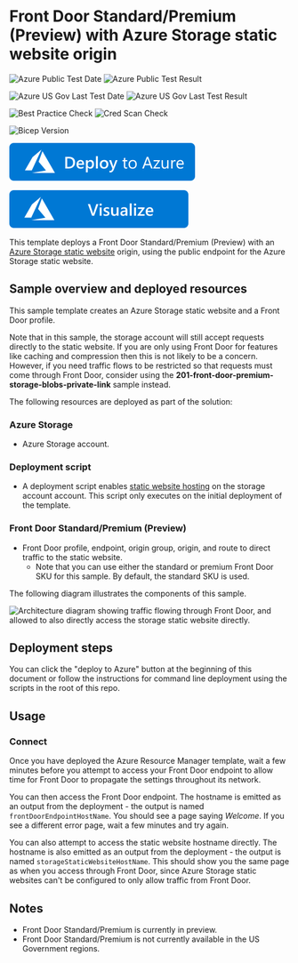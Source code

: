 # Front Door Standard/Premium (Preview) with Azure Storage static website origin

![Azure Public Test Date](https://azurequickstartsservice.blob.core.windows.net/badges/201-front-door-standard-premium-storage-static-website/PublicLastTestDate.svg)
![Azure Public Test Result](https://azurequickstartsservice.blob.core.windows.net/badges/201-front-door-standard-premium-storage-static-website/PublicDeployment.svg)

![Azure US Gov Last Test Date](https://azurequickstartsservice.blob.core.windows.net/badges/201-front-door-standard-premium-storage-static-website/FairfaxLastTestDate.svg)
![Azure US Gov Last Test Result](https://azurequickstartsservice.blob.core.windows.net/badges/201-front-door-standard-premium-storage-static-website/FairfaxDeployment.svg)

![Best Practice Check](https://azurequickstartsservice.blob.core.windows.net/badges/201-front-door-standard-premium-storage-static-website/BestPracticeResult.svg)
![Cred Scan Check](https://azurequickstartsservice.blob.core.windows.net/badges/201-front-door-standard-premium-storage-static-website/CredScanResult.svg)

![Bicep Version](https://azurequickstartsservice.blob.core.windows.net/badges/201-front-door-standard-premium-storage-static-website/BicepVersion.svg)

[![Deploy To Azure](https://raw.githubusercontent.com/Azure/azure-quickstart-templates/master/1-CONTRIBUTION-GUIDE/images/deploytoazure.svg?sanitize=true)](https://portal.azure.com/#create/Microsoft.Template/uri/https%3A%2F%2Fraw.githubusercontent.com%2FAzure%2Fazure-quickstart-templates%2Fmaster%2F201-front-door-standard-premium-storage-static-website%2Fazuredeploy.json)

[![Visualize](https://raw.githubusercontent.com/Azure/azure-quickstart-templates/master/1-CONTRIBUTION-GUIDE/images/visualizebutton.svg?sanitize=true)](http://armviz.io/#/?load=https%3A%2F%2Fraw.githubusercontent.com%2FAzure%2Fazure-quickstart-templates%2Fmaster%2F201-front-door-standard-premium-storage-static-website%2Fazuredeploy.json)

This template deploys a Front Door Standard/Premium (Preview) with an [Azure Storage static website](https://docs.microsoft.com/azure/storage/blobs/storage-blob-static-website) origin, using the public endpoint for the Azure Storage static website.

## Sample overview and deployed resources

This sample template creates an Azure Storage static website and a Front Door profile.

Note that in this sample, the storage account will still accept requests directly to the static website. If you are only using Front Door for features like caching and compression then this is not likely to be a concern. However, if you need traffic flows to be restricted so that requests must come through Front Door, consider using the **201-front-door-premium-storage-blobs-private-link** sample instead.

The following resources are deployed as part of the solution:

### Azure Storage

- Azure Storage account.

### Deployment script

- A deployment script enables [static website hosting](https://docs.microsoft.com/azure/storage/blobs/storage-blob-static-website) on the storage account account. This script only executes on the initial deployment of the template.

### Front Door Standard/Premium (Preview)

- Front Door profile, endpoint, origin group, origin, and route to direct traffic to the static website.
  - Note that you can use either the standard or premium Front Door SKU for this sample. By default, the standard SKU is used.

The following diagram illustrates the components of this sample.

![Architecture diagram showing traffic flowing through Front Door, and allowed to also directly access the storage static website directly.](images/diagram.png)

## Deployment steps

You can click the "deploy to Azure" button at the beginning of this document or follow the instructions for command line deployment using the scripts in the root of this repo.

## Usage

### Connect

Once you have deployed the Azure Resource Manager template, wait a few minutes before you attempt to access your Front Door endpoint to allow time for Front Door to propagate the settings throughout its network.

You can then access the Front Door endpoint. The hostname is emitted as an output from the deployment - the output is named `frontDoorEndpointHostName`. You should see a page saying _Welcome_. If you see a different error page, wait a few minutes and try again.

You can also attempt to access the static website hostname directly. The hostname is also emitted as an output from the deployment - the output is named `storageStaticWebsiteHostName`. This should show you the same page as when you access through Front Door, since Azure Storage static websites can't be configured to only allow traffic from Front Door.

## Notes

- Front Door Standard/Premium is currently in preview.
- Front Door Standard/Premium is not currently available in the US Government regions.


